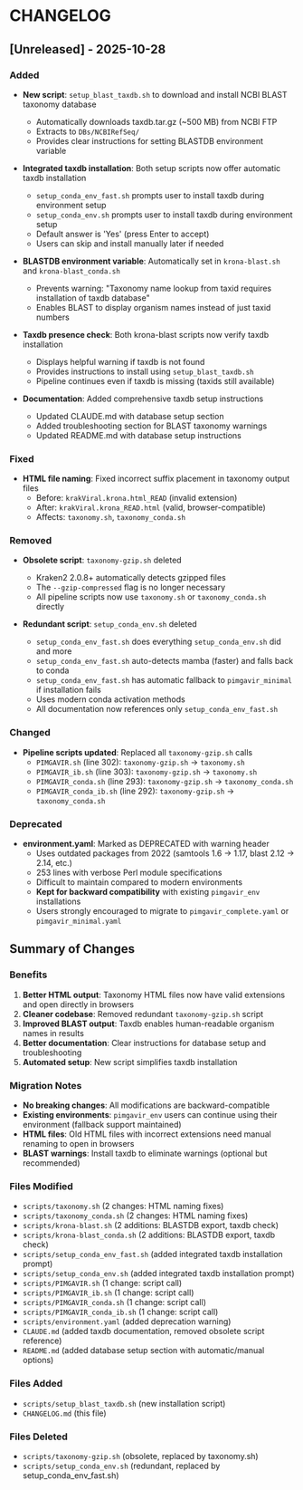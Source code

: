 # CHANGELOG

## [Unreleased] - 2025-10-28

### Added
- **New script**: `setup_blast_taxdb.sh` to download and install NCBI BLAST taxonomy database
  - Automatically downloads taxdb.tar.gz (~500 MB) from NCBI FTP
  - Extracts to `DBs/NCBIRefSeq/`
  - Provides clear instructions for setting BLASTDB environment variable

- **Integrated taxdb installation**: Both setup scripts now offer automatic taxdb installation
  - `setup_conda_env_fast.sh` prompts user to install taxdb during environment setup
  - `setup_conda_env.sh` prompts user to install taxdb during environment setup
  - Default answer is 'Yes' (press Enter to accept)
  - Users can skip and install manually later if needed

- **BLASTDB environment variable**: Automatically set in `krona-blast.sh` and `krona-blast_conda.sh`
  - Prevents warning: "Taxonomy name lookup from taxid requires installation of taxdb database"
  - Enables BLAST to display organism names instead of just taxid numbers

- **Taxdb presence check**: Both krona-blast scripts now verify taxdb installation
  - Displays helpful warning if taxdb is not found
  - Provides instructions to install using `setup_blast_taxdb.sh`
  - Pipeline continues even if taxdb is missing (taxids still available)

- **Documentation**: Added comprehensive taxdb setup instructions
  - Updated CLAUDE.md with database setup section
  - Added troubleshooting section for BLAST taxonomy warnings
  - Updated README.md with database setup instructions

### Fixed
- **HTML file naming**: Fixed incorrect suffix placement in taxonomy output files
  - Before: `krakViral.krona.html_READ` (invalid extension)
  - After: `krakViral.krona_READ.html` (valid, browser-compatible)
  - Affects: `taxonomy.sh`, `taxonomy_conda.sh`

### Removed
- **Obsolete script**: `taxonomy-gzip.sh` deleted
  - Kraken2 2.0.8+ automatically detects gzipped files
  - The `--gzip-compressed` flag is no longer necessary
  - All pipeline scripts now use `taxonomy.sh` or `taxonomy_conda.sh` directly

- **Redundant script**: `setup_conda_env.sh` deleted
  - `setup_conda_env_fast.sh` does everything `setup_conda_env.sh` did and more
  - `setup_conda_env_fast.sh` auto-detects mamba (faster) and falls back to conda
  - `setup_conda_env_fast.sh` has automatic fallback to `pimgavir_minimal` if installation fails
  - Uses modern conda activation methods
  - All documentation now references only `setup_conda_env_fast.sh`

### Changed
- **Pipeline scripts updated**: Replaced all `taxonomy-gzip.sh` calls
  - `PIMGAVIR.sh` (line 302): `taxonomy-gzip.sh` → `taxonomy.sh`
  - `PIMGAVIR_ib.sh` (line 303): `taxonomy-gzip.sh` → `taxonomy.sh`
  - `PIMGAVIR_conda.sh` (line 293): `taxonomy-gzip.sh` → `taxonomy_conda.sh`
  - `PIMGAVIR_conda_ib.sh` (line 292): `taxonomy-gzip.sh` → `taxonomy_conda.sh`

### Deprecated
- **environment.yaml**: Marked as DEPRECATED with warning header
  - Uses outdated packages from 2022 (samtools 1.6 → 1.17, blast 2.12 → 2.14, etc.)
  - 253 lines with verbose Perl module specifications
  - Difficult to maintain compared to modern environments
  - **Kept for backward compatibility** with existing `pimgavir_env` installations
  - Users strongly encouraged to migrate to `pimgavir_complete.yaml` or `pimgavir_minimal.yaml`

## Summary of Changes

### Benefits
1. **Better HTML output**: Taxonomy HTML files now have valid extensions and open directly in browsers
2. **Cleaner codebase**: Removed redundant `taxonomy-gzip.sh` script
3. **Improved BLAST output**: Taxdb enables human-readable organism names in results
4. **Better documentation**: Clear instructions for database setup and troubleshooting
5. **Automated setup**: New script simplifies taxdb installation

### Migration Notes
- **No breaking changes**: All modifications are backward-compatible
- **Existing environments**: `pimgavir_env` users can continue using their environment (fallback support maintained)
- **HTML files**: Old HTML files with incorrect extensions need manual renaming to open in browsers
- **BLAST warnings**: Install taxdb to eliminate warnings (optional but recommended)

### Files Modified
- `scripts/taxonomy.sh` (2 changes: HTML naming fixes)
- `scripts/taxonomy_conda.sh` (2 changes: HTML naming fixes)
- `scripts/krona-blast.sh` (2 additions: BLASTDB export, taxdb check)
- `scripts/krona-blast_conda.sh` (2 additions: BLASTDB export, taxdb check)
- `scripts/setup_conda_env_fast.sh` (added integrated taxdb installation prompt)
- `scripts/setup_conda_env.sh` (added integrated taxdb installation prompt)
- `scripts/PIMGAVIR.sh` (1 change: script call)
- `scripts/PIMGAVIR_ib.sh` (1 change: script call)
- `scripts/PIMGAVIR_conda.sh` (1 change: script call)
- `scripts/PIMGAVIR_conda_ib.sh` (1 change: script call)
- `scripts/environment.yaml` (added deprecation warning)
- `CLAUDE.md` (added taxdb documentation, removed obsolete script reference)
- `README.md` (added database setup section with automatic/manual options)

### Files Added
- `scripts/setup_blast_taxdb.sh` (new installation script)
- `CHANGELOG.md` (this file)

### Files Deleted
- `scripts/taxonomy-gzip.sh` (obsolete, replaced by taxonomy.sh)
- `scripts/setup_conda_env.sh` (redundant, replaced by setup_conda_env_fast.sh)
